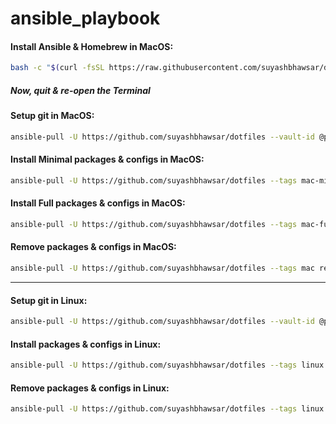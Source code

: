 # ansible_playbook

#### Install Ansible & Homebrew in MacOS:

```bash
bash -c "$(curl -fsSL https://raw.githubusercontent.com/suyashbhawsar/dotfiles/main/macOS-setup.sh)"
```

##### Now, quit & re-open the Terminal

#### Setup git in MacOS:

```bash
ansible-pull -U https://github.com/suyashbhawsar/dotfiles --vault-id @prompt --tags mac-minimal,mac-full git.yml
```

#### Install Minimal packages & configs in MacOS:

```bash
ansible-pull -U https://github.com/suyashbhawsar/dotfiles --tags mac-minimal install.yml
```

#### Install Full packages & configs in MacOS:

```bash
ansible-pull -U https://github.com/suyashbhawsar/dotfiles --tags mac-full install.yml
```

#### Remove packages & configs in MacOS:

```bash
ansible-pull -U https://github.com/suyashbhawsar/dotfiles --tags mac remove.yml
```
___
#### Setup git in Linux:

```bash
ansible-pull -U https://github.com/suyashbhawsar/dotfiles --vault-id @prompt --tags linux git.yml
```


#### Install packages & configs in Linux:

```bash
ansible-pull -U https://github.com/suyashbhawsar/dotfiles --tags linux install.yml
```


#### Remove packages & configs in Linux:

```bash
ansible-pull -U https://github.com/suyashbhawsar/dotfiles --tags linux remove.yml
```

